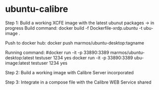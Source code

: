 # ubuntu-calibre

Step 1:  Build a working XCFE image with the latest ubunut packages
  -> in progress
  Build command: docker build -f Dockerfile-xrdp.ubuntu -t ubu-image .
  
  Push to docker hub: 
    docker push marmos/ubuntu-desktop:tagname
    
  Running command:
    #docker run -it -p 33890:3389 marmos/ubuntu-desktop:latest testuser 1234 yes
    docker run -it -p 33890:3389 ubu-image:latest testuser 1234 yes
    
Step 2: Build a working image with Calibre Server incorporated

Step 3: Integrate in a compose file with the Calibre WEB Service shared


